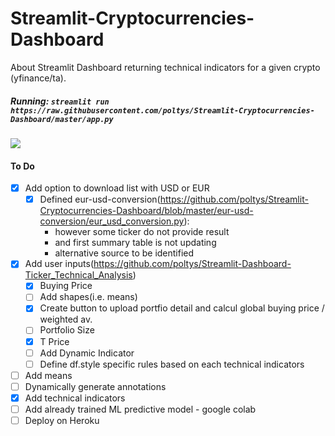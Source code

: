 # Streamlit-Cryptocurrencies-Dashboard
About Streamlit Dashboard returning technical indicators for a given crypto (yfinance/ta).

##### Running: `streamlit run https://raw.githubusercontent.com/poltys/Streamlit-Cryptocurrencies-Dashboard/master/app.py`
![](https://github.com/poltys/Streamlit-Cryptocurrencies-Dashboard/blob/master/extra/streamlit-crypto-2020-08-31-17-08-89.gif)

#### To Do
- [X] Add option to download list with USD or EUR
  - [X] Defined eur-usd-conversion(https://github.com/poltys/Streamlit-Cryptocurrencies-Dashboard/blob/master/eur-usd-conversion/eur_usd_conversion.py):
    - however some ticker do not provide result
    - and first summary table is not updating
    - alternative source to be identified 
- [X] Add user inputs(https://github.com/poltys/Streamlit-Dashboard-Ticker_Technical_Analysis)
  - [X] Buying Price
  - [ ] Add shapes(i.e. means)
  - [X] Create button to upload portfio detail and calcul global buying price / weighted av.
  - [ ] Portfolio Size
  - [X] T Price
  - [ ] Add Dynamic Indicator
  - [ ] Define df.style specific rules based on each technical indicators
- [ ] Add means
- [ ] Dynamically generate annotations
- [X] Add technical indicators
- [ ] Add already trained ML predictive model - google colab
- [ ] Deploy on Heroku
